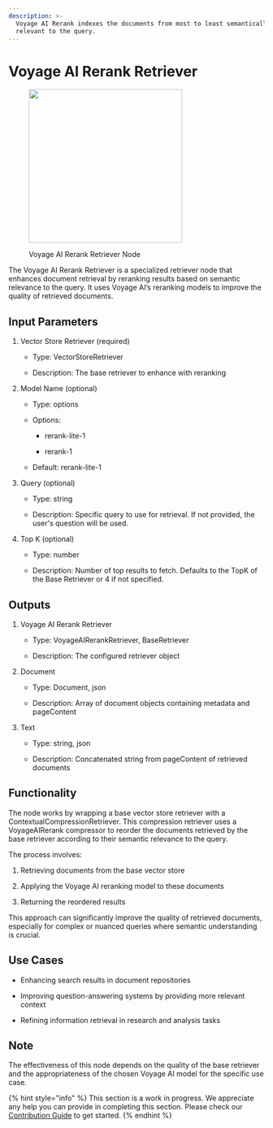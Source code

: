 ```yaml
---
description: >-
  Voyage AI Rerank indexes the documents from most to least semantically
  relevant to the query.
---
```


# Voyage AI Rerank Retriever

<figure><img src="../../../.gitbook/assets/image (149).png" alt="" width="302"><figcaption><p>Voyage AI Rerank Retriever Node</p></figcaption></figure>

The Voyage AI Rerank Retriever is a specialized retriever node that enhances document retrieval by reranking results based on semantic relevance to the query. It uses Voyage AI’s reranking models to improve the quality of retrieved documents.

## Input Parameters

1. Vector Store Retriever (required)

    - Type: VectorStoreRetriever

    - Description: The base retriever to enhance with reranking

2. Model Name (optional)

    - Type: options

    - Options:

        - rerank-lite-1

        - rerank-1

    - Default: rerank-lite-1

3. Query (optional)

    - Type: string

    - Description: Specific query to use for retrieval. If not provided, the user's question will be used.

4. Top K (optional)

    - Type: number

    - Description: Number of top results to fetch. Defaults to the TopK of the Base Retriever or 4 if not specified.


## Outputs

1. Voyage AI Rerank Retriever

    - Type: VoyageAIRerankRetriever, BaseRetriever

    - Description: The configured retriever object

2. Document

    - Type: Document, json

    - Description: Array of document objects containing metadata and pageContent

3. Text

    - Type: string, json

    - Description: Concatenated string from pageContent of retrieved documents

## Functionality

The node works by wrapping a base vector store retriever with a ContextualCompressionRetriever. This compression retriever uses a VoyageAIRerank compressor to reorder the documents retrieved by the base retriever according to their semantic relevance to the query.

The process involves:

1. Retrieving documents from the base vector store

2. Applying the Voyage AI reranking model to these documents

3. Returning the reordered results

This approach can significantly improve the quality of retrieved documents, especially for complex or nuanced queries where semantic understanding is crucial.


## Use Cases

- Enhancing search results in document repositories

- Improving question-answering systems by providing more relevant context

- Refining information retrieval in research and analysis tasks


## Note

The effectiveness of this node depends on the quality of the base retriever and the appropriateness of the chosen Voyage AI model for the specific use case.

{% hint style="info" %}
This section is a work in progress. We appreciate any help you can provide in completing this section. Please check our [Contribution Guide](../../../contributing/) to get started.
{% endhint %}
